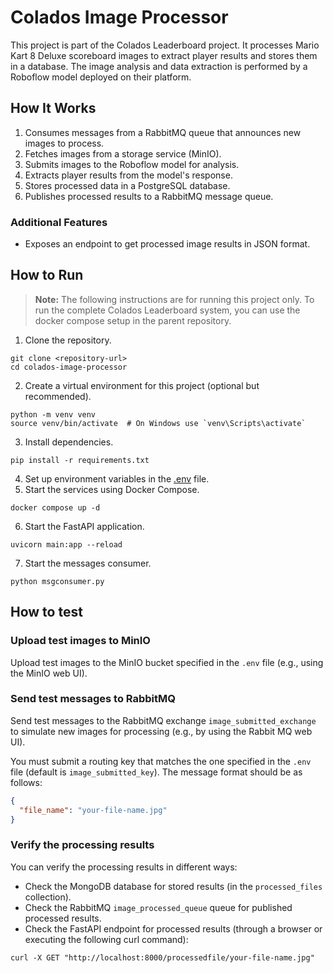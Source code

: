 # Colados Image Processor

This project is part of the Colados Leaderboard project. It processes Mario Kart 8 Deluxe scoreboard images to extract player results and stores them in a database.
The image analysis and data extraction is performed by a Roboflow model deployed on their platform.

## How It Works
1. Consumes messages from a RabbitMQ queue that announces new images to process.
2. Fetches images from a storage service (MinIO).
3. Submits images to the Roboflow model for analysis.
4. Extracts player results from the model's response.
5. Stores processed data in a PostgreSQL database.
6. Publishes processed results to a RabbitMQ message queue.

### Additional Features
- Exposes an endpoint to get processed image results in JSON format.

## How to Run
> **Note:** 
The following instructions are for running this project only. To run the complete Colados Leaderboard system, you can use the docker compose setup in the parent repository.

1. Clone the repository.
```shell
git clone <repository-url>
cd colados-image-processor
```
2. Create a virtual environment for this project (optional but recommended).
```shell
python -m venv venv
source venv/bin/activate  # On Windows use `venv\Scripts\activate`
```
3. Install dependencies.
```shell
pip install -r requirements.txt
```
4. Set up environment variables in the [.env](../.env) file.
5. Start the services using Docker Compose.
```shell
docker compose up -d
```
6. Start the FastAPI application.
```shell
uvicorn main:app --reload
```
7. Start the messages consumer.
```shell
python msgconsumer.py
```

## How to test

### Upload test images to MinIO
Upload test images to the MinIO bucket specified in the `.env` file (e.g., using the MinIO web UI).

### Send test messages to RabbitMQ
Send test messages to the RabbitMQ exchange `image_submitted_exchange` to simulate new images for processing (e.g., by using the Rabbit MQ web UI).

You must submit a routing key that matches the one specified in the `.env` file (default is `image_submitted_key`).
The message format should be as follows:
```json
{
  "file_name": "your-file-name.jpg"
}
```

### Verify the processing results
You can verify the processing results in different ways:
- Check the MongoDB database for stored results (in the `processed_files` collection).
- Check the RabbitMQ `image_processed_queue` queue for published processed results.
- Check the FastAPI endpoint for processed results (through a browser or executing the following curl command):
```shell
curl -X GET "http://localhost:8000/processedfile/your-file-name.jpg"
```